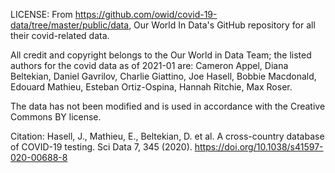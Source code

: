LICENSE:
From https://github.com/owid/covid-19-data/tree/master/public/data,
Our World In Data's GitHub repository for all their
covid-related data.

All credit and copyright belongs to the Our World in Data Team;
the listed authors for the covid data as of 2021-01 are:
Cameron Appel, Diana Beltekian, Daniel Gavrilov, Charlie Giattino, Joe Hasell, Bobbie Macdonald, Edouard Mathieu, Esteban Ortiz-Ospina, Hannah Ritchie, Max Roser.

The data has not been modified and is used in accordance
with the Creative Commons BY license.


Citation:
    Hasell, J., Mathieu, E., Beltekian, D. et al. A cross-country database of COVID-19 testing. Sci Data 7, 345 (2020). https://doi.org/10.1038/s41597-020-00688-8